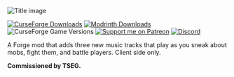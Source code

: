 ![Title image](https://i.imgur.com/VQgTG2b.png)

[![CurseForge Downloads](https://img.shields.io/curseforge/dt/977024?style=flat-square&logo=curseforge&label=CurseForge&color=orange)](https://www.curseforge.com/minecraft/mc-mods/mob-battle-music) [![Modrinth Downloads](https://img.shields.io/modrinth/dt/pAmItJ0c?style=flat-square&logo=modrinth&label=Modrinth&color=dark_green)
](https://modrinth.com/mod/mob-battle-music) ![CurseForge Game Versions](https://img.shields.io/curseforge/game-versions/977024?style=flat-square&label=Latest%20version) [![Support me on Patreon](https://img.shields.io/endpoint.svg?url=https%3A%2F%2Fshieldsio-patreon.vercel.app%2Fapi%3Fusername%3Dnonamecrackers2%26type%3Dpatrons&style=flat-square)](https://patreon.com/nonamecrackers2) [![Discord](https://img.shields.io/discord/987817685293355028?style=flat-square&logo=discord&label=Discord&color=%235865F2)](https://discord.gg/cracker-s-modded-community-987817685293355028)

A Forge mod that adds three new music tracks that play as you sneak about mobs, fight them, and battle players. Client side only.

**Commissioned by TSEG.**
